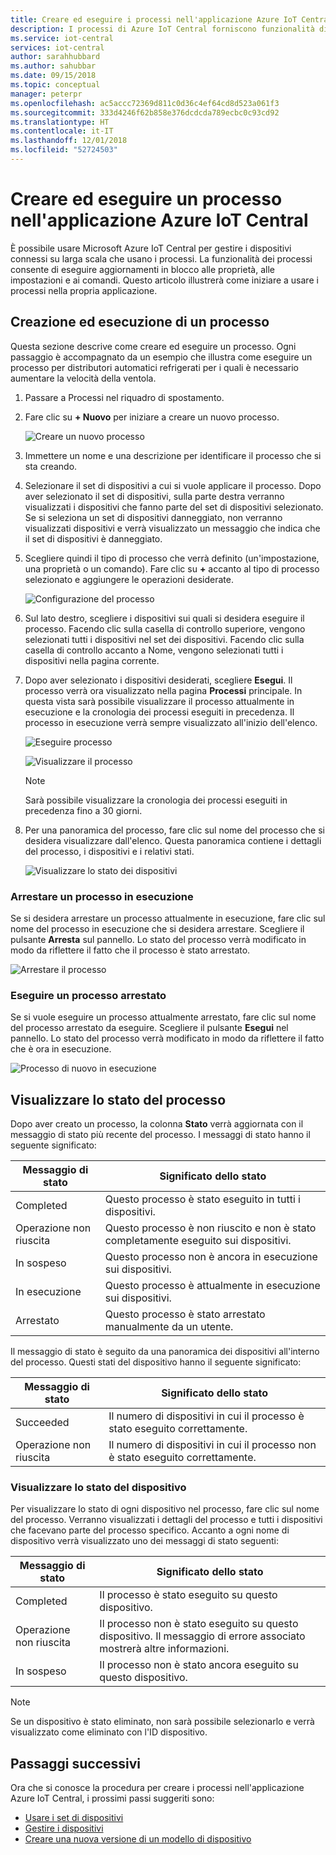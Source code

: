 ```yaml
---
title: Creare ed eseguire i processi nell'applicazione Azure IoT Central | Microsoft Docs
description: I processi di Azure IoT Central forniscono funzionalità di gestione in blocco dei dispositivi, ad esempio l'aggiornamento di una proprietà del dispositivo, l'impostazione o l'esecuzione di un comando.
ms.service: iot-central
services: iot-central
author: sarahhubbard
ms.author: sahubbar
ms.date: 09/15/2018
ms.topic: conceptual
manager: peterpr
ms.openlocfilehash: ac5accc72369d811c0d36c4ef64cd8d523a061f3
ms.sourcegitcommit: 333d4246f62b858e376dcdcda789ecbc0c93cd92
ms.translationtype: HT
ms.contentlocale: it-IT
ms.lasthandoff: 12/01/2018
ms.locfileid: "52724503"
---
```

# <a name="create-and-run-a-job-in-your-azure-iot-central-application"></a>Creare ed eseguire un processo nell'applicazione Azure IoT Central

È possibile usare Microsoft Azure IoT Central per gestire i dispositivi connessi su larga scala che usano i processi. La funzionalità dei processi consente di eseguire aggiornamenti in blocco alle proprietà, alle impostazioni e ai comandi. Questo articolo illustrerà come iniziare a usare i processi nella propria applicazione.

## <a name="create-and-run-a-job"></a>Creazione ed esecuzione di un processo

Questa sezione descrive come creare ed eseguire un processo. Ogni passaggio è accompagnato da un esempio che illustra come eseguire un processo per distributori automatici refrigerati per i quali è necessario aumentare la velocità della ventola.

1. Passare a Processi nel riquadro di spostamento.

1. Fare clic su **+ Nuovo** per iniziare a creare un nuovo processo.

    ![Creare un nuovo processo](./media/howto-run-a-job/createnewjob.png)

1. Immettere un nome e una descrizione per identificare il processo che si sta creando.

1. Selezionare il set di dispositivi a cui si vuole applicare il processo. Dopo aver selezionato il set di dispositivi, sulla parte destra verranno visualizzati i dispositivi che fanno parte del set di dispositivi selezionato. Se si seleziona un set di dispositivi danneggiato, non verranno visualizzati dispositivi e verrà visualizzato un messaggio che indica che il set di dispositivi è danneggiato.

1. Scegliere quindi il tipo di processo che verrà definito (un'impostazione, una proprietà o un comando). Fare clic su **+** accanto al tipo di processo selezionato e aggiungere le operazioni desiderate.

    ![Configurazione del processo](./media/howto-run-a-job/configurejob.png)

1. Sul lato destro, scegliere i dispositivi sui quali si desidera eseguire il processo. Facendo clic sulla casella di controllo superiore, vengono selezionati tutti i dispositivi nel set dei dispositivi. Facendo clic sulla casella di controllo accanto a Nome, vengono selezionati tutti i dispositivi nella pagina corrente.

1. Dopo aver selezionato i dispositivi desiderati, scegliere **Esegui**. Il processo verrà ora visualizzato nella pagina **Processi** principale. In questa vista sarà possibile visualizzare il processo attualmente in esecuzione e la cronologia dei processi eseguiti in precedenza. Il processo in esecuzione verrà sempre visualizzato all'inizio dell'elenco.

    ![Eseguire processo](./media/howto-run-a-job/runjob.png)

    ![Visualizzare il processo](./media/howto-run-a-job/viewjob.png)

    > [!NOTE]
    > Sarà possibile visualizzare la cronologia dei processi eseguiti in precedenza fino a 30 giorni.

1. Per una panoramica del processo, fare clic sul nome del processo che si desidera visualizzare dall'elenco. Questa panoramica contiene i dettagli del processo, i dispositivi e i relativi stati.

    ![Visualizzare lo stato dei dispositivi](./media/howto-run-a-job/viewdevicestatus.png)

### <a name="stop-a-running-job"></a>Arrestare un processo in esecuzione

Se si desidera arrestare un processo attualmente in esecuzione, fare clic sul nome del processo in esecuzione che si desidera arrestare. Scegliere il pulsante **Arresta** sul pannello. Lo stato del processo verrà modificato in modo da riflettere il fatto che il processo è stato arrestato.

   ![Arrestare il processo](./media/howto-run-a-job/stopjob.png)

### <a name="run-a-stopped-job"></a>Eseguire un processo arrestato

Se si vuole eseguire un processo attualmente arrestato, fare clic sul nome del processo arrestato da eseguire. Scegliere il pulsante **Esegui** nel pannello. Lo stato del processo verrà modificato in modo da riflettere il fatto che è ora in esecuzione.

   ![Processo di nuovo in esecuzione](./media/howto-run-a-job/resumejob.png)

## <a name="view-the-job-status"></a>Visualizzare lo stato del processo

Dopo aver creato un processo, la colonna **Stato** verrà aggiornata con il messaggio di stato più recente del processo. I messaggi di stato hanno il seguente significato:

| Messaggio di stato       | Significato dello stato                                          |
| -------------------- | ------------------------------------------------------- |
| Completed            | Questo processo è stato eseguito in tutti i dispositivi.              |
| Operazione non riuscita               | Questo processo è non riuscito e non è stato completamente eseguito sui dispositivi.  |
| In sospeso              | Questo processo non è ancora in esecuzione sui dispositivi.        |
| In esecuzione              | Questo processo è attualmente in esecuzione sui dispositivi.             |
| Arrestato              | Questo processo è stato arrestato manualmente da un utente.           |

Il messaggio di stato è seguito da una panoramica dei dispositivi all'interno del processo. Questi stati del dispositivo hanno il seguente significato:

| Messaggio di stato       | Significato dello stato                                                     |
| -------------------- | ------------------------------------------------------------------ |
| Succeeded            | Il numero di dispositivi in cui il processo è stato eseguito correttamente.  |
| Operazione non riuscita               | Il numero di dispositivi in cui il processo non è stato eseguito correttamente.      |

### <a name="view-the-device-status"></a>Visualizzare lo stato del dispositivo

Per visualizzare lo stato di ogni dispositivo nel processo, fare clic sul nome del processo. Verranno visualizzati i dettagli del processo e tutti i dispositivi che facevano parte del processo specifico. Accanto a ogni nome di dispositivo verrà visualizzato uno dei messaggi di stato seguenti:

| Messaggio di stato       | Significato dello stato                                                                |
| -------------------- | ----------------------------------------------------------------------------- |
| Completed            | Il processo è stato eseguito su questo dispositivo.                                     |
| Operazione non riuscita               | Il processo non è stato eseguito su questo dispositivo. Il messaggio di errore associato mostrerà altre informazioni.  |
| In sospeso              | Il processo non è stato ancora eseguito su questo dispositivo.                                  |

> [!NOTE]
> Se un dispositivo è stato eliminato, non sarà possibile selezionarlo e verrà visualizzato come eliminato con l'ID dispositivo.

## <a name="next-steps"></a>Passaggi successivi

Ora che si conosce la procedura per creare i processi nell'applicazione Azure IoT Central, i prossimi passi suggeriti sono:

- [Usare i set di dispositivi](howto-use-device-sets.md)
- [Gestire i dispositivi](howto-manage-devices.md)
- [Creare una nuova versione di un modello di dispositivo](howto-version-devicetemplate.md)
